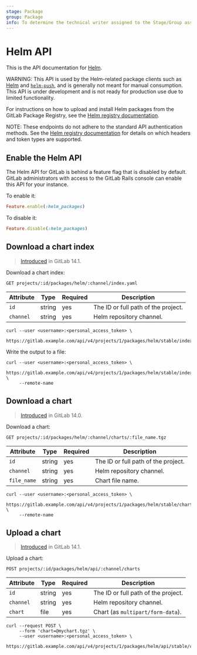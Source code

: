 ```yaml
---
stage: Package
group: Package
info: To determine the technical writer assigned to the Stage/Group associated with this page, see https://about.gitlab.com/handbook/engineering/ux/technical-writing/#assignments
---
```


# Helm API

This is the API documentation for [Helm](../../user/packages/helm_repository/index.md).

WARNING:
This API is used by the Helm-related package clients such as [Helm](https://helm.sh/)
and [`helm-push`](https://github.com/chartmuseum/helm-push/#readme),
and is generally not meant for manual consumption. This API is under development and is not ready
for production use due to limited functionality.

For instructions on how to upload and install Helm packages from the GitLab
Package Registry, see the [Helm registry documentation](../../user/packages/helm_repository/index.md).

NOTE:
These endpoints do not adhere to the standard API authentication methods.
See the [Helm registry documentation](../../user/packages/helm_repository/index.md)
for details on which headers and token types are supported.

## Enable the Helm API

The Helm API for GitLab is behind a feature flag that is disabled by default. GitLab
administrators with access to the GitLab Rails console can enable this API for your instance.

To enable it:

```ruby
Feature.enable(:helm_packages)
```

To disable it:

```ruby
Feature.disable(:helm_packages)
```

## Download a chart index

> [Introduced](https://gitlab.com/gitlab-org/gitlab/-/merge_requests/62757) in GitLab 14.1.

Download a chart index:

```plaintext
GET projects/:id/packages/helm/:channel/index.yaml
```

| Attribute | Type   | Required | Description |
| --------- | ------ | -------- | ----------- |
| `id`      | string | yes      | The ID or full path of the project. |
| `channel` | string | yes      | Helm repository channel. |

```shell
curl --user <username>:<personal_access_token> \
     https://gitlab.example.com/api/v4/projects/1/packages/helm/stable/index.yaml
```

Write the output to a file:

```shell
curl --user <username>:<personal_access_token> \
     https://gitlab.example.com/api/v4/projects/1/packages/helm/stable/index.yaml \
     --remote-name
```

## Download a chart

> [Introduced](https://gitlab.com/gitlab-org/gitlab/-/merge_requests/61014) in GitLab 14.0.

Download a chart:

```plaintext
GET projects/:id/packages/helm/:channel/charts/:file_name.tgz
```

| Attribute   | Type   | Required | Description |
| ----------- | ------ | -------- | ----------- |
| `id`        | string | yes      | The ID or full path of the project. |
| `channel`   | string | yes      | Helm repository channel. |
| `file_name` | string | yes      | Chart file name. |

```shell
curl --user <username>:<personal_access_token> \
     https://gitlab.example.com/api/v4/projects/1/packages/helm/stable/charts/mychart.tgz \
     --remote-name
```

## Upload a chart

> [Introduced](https://gitlab.com/gitlab-org/gitlab/-/merge_requests/64814) in GitLab 14.1.

Upload a chart:

```plaintext
POST projects/:id/packages/helm/api/:channel/charts
```

| Attribute | Type   | Required | Description |
| --------- | ------ | -------- | ----------- |
| `id`      | string | yes      | The ID or full path of the project. |
| `channel` | string | yes      | Helm repository channel. |
| `chart`   | file   | yes      | Chart (as `multipart/form-data`). |

```shell
curl --request POST \
     --form 'chart=@mychart.tgz' \
     --user <username>:<personal_access_token> \
     https://gitlab.example.com/api/v4/projects/1/packages/helm/api/stable/charts
```
